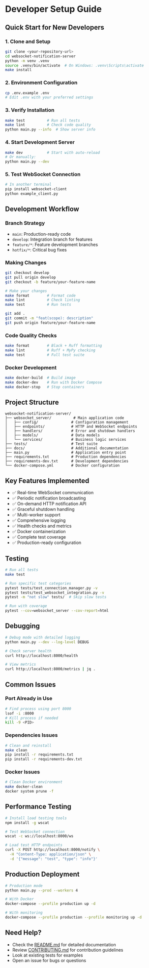 # Developer Setup Guide

## Quick Start for New Developers

### 1. Clone and Setup
```bash
git clone <your-repository-url>
cd websocket-notification-server
python -m venv .venv
source .venv/bin/activate  # On Windows: .venv\Scripts\activate
make install
```

### 2. Environment Configuration
```bash
cp .env.example .env
# Edit .env with your preferred settings
```

### 3. Verify Installation
```bash
make test          # Run all tests
make lint          # Check code quality
python main.py --info  # Show server info
```

### 4. Start Development Server
```bash
make dev           # Start with auto-reload
# Or manually:
python main.py --dev
```

### 5. Test WebSocket Connection
```bash
# In another terminal
pip install websocket-client
python example_client.py
```

## Development Workflow

### Branch Strategy
- `main`: Production-ready code
- `develop`: Integration branch for features
- `feature/*`: Feature development branches
- `hotfix/*`: Critical bug fixes

### Making Changes
```bash
git checkout develop
git pull origin develop
git checkout -b feature/your-feature-name

# Make your changes
make format        # Format code
make lint          # Check linting
make test          # Run tests

git add .
git commit -m "feat(scope): description"
git push origin feature/your-feature-name
```

### Code Quality Checks
```bash
make format        # Black + Ruff formatting
make lint          # Ruff + MyPy checking
make test          # Full test suite
```

### Docker Development
```bash
make docker-build  # Build image
make docker-dev    # Run with Docker Compose
make docker-stop   # Stop containers
```

## Project Structure
```
websocket-notification-server/
├── websocket_server/          # Main application code
│   ├── config/               # Configuration management
│   ├── endpoints/            # HTTP and WebSocket endpoints
│   ├── handlers/             # Error and shutdown handlers
│   ├── models/               # Data models
│   └── services/             # Business logic services
├── tests/                    # Test suite
├── docs/                     # Additional documentation
├── main.py                   # Application entry point
├── requirements.txt          # Production dependencies
├── requirements-dev.txt      # Development dependencies
└── docker-compose.yml        # Docker configuration
```

## Key Features Implemented
- ✅ Real-time WebSocket communication
- ✅ Periodic notification broadcasting
- ✅ On-demand HTTP notification API
- ✅ Graceful shutdown handling
- ✅ Multi-worker support
- ✅ Comprehensive logging
- ✅ Health checks and metrics
- ✅ Docker containerization
- ✅ Complete test coverage
- ✅ Production-ready configuration

## Testing
```bash
# Run all tests
make test

# Run specific test categories
pytest tests/test_connection_manager.py -v
pytest tests/test_websocket_integration.py -v
pytest -m "not slow" tests/  # Skip slow tests

# Run with coverage
pytest --cov=websocket_server --cov-report=html
```

## Debugging
```bash
# Debug mode with detailed logging
python main.py --dev --log-level DEBUG

# Check server health
curl http://localhost:8000/health

# View metrics
curl http://localhost:8000/metrics | jq .
```

## Common Issues

### Port Already in Use
```bash
# Find process using port 8000
lsof -i :8000
# Kill process if needed
kill -9 <PID>
```

### Dependencies Issues
```bash
# Clean and reinstall
make clean
pip install -r requirements.txt
pip install -r requirements-dev.txt
```

### Docker Issues
```bash
# Clean Docker environment
make docker-clean
docker system prune -f
```

## Performance Testing
```bash
# Install load testing tools
npm install -g wscat

# Test WebSocket connection
wscat -c ws://localhost:8000/ws

# Load test HTTP endpoints
curl -X POST http://localhost:8000/notify \
  -H "Content-Type: application/json" \
  -d '{"message": "test", "type": "info"}'
```

## Production Deployment
```bash
# Production mode
python main.py --prod --workers 4

# With Docker
docker-compose --profile production up -d

# With monitoring
docker-compose --profile production --profile monitoring up -d
```

## Need Help?
- Check the [README.md](README.md) for detailed documentation
- Review [CONTRIBUTING.md](CONTRIBUTING.md) for contribution guidelines
- Look at existing tests for examples
- Open an issue for bugs or questions